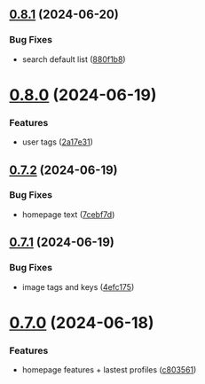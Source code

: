 ## [0.8.1](https://github.com/EddieHubCommunity/CreatorsRegistry/compare/v0.8.0...v0.8.1) (2024-06-20)


### Bug Fixes

* search default list ([880f1b8](https://github.com/EddieHubCommunity/CreatorsRegistry/commit/880f1b861df21108e7f80f5b009b6a9b6b816791))



# [0.8.0](https://github.com/EddieHubCommunity/CreatorsRegistry/compare/v0.7.2...v0.8.0) (2024-06-19)


### Features

* user tags ([2a17e31](https://github.com/EddieHubCommunity/CreatorsRegistry/commit/2a17e310b9c330ae89f051793e53469f74e727dd))



## [0.7.2](https://github.com/EddieHubCommunity/CreatorsRegistry/compare/v0.7.1...v0.7.2) (2024-06-19)


### Bug Fixes

* homepage text ([7cebf7d](https://github.com/EddieHubCommunity/CreatorsRegistry/commit/7cebf7d651399a01654a01a4f168b0419381bb67))



## [0.7.1](https://github.com/EddieHubCommunity/CreatorsRegistry/compare/v0.7.0...v0.7.1) (2024-06-19)


### Bug Fixes

* image tags and keys ([4efc175](https://github.com/EddieHubCommunity/CreatorsRegistry/commit/4efc175425c0c8ddc139487158b84ee5faefc648))



# [0.7.0](https://github.com/EddieHubCommunity/CreatorsRegistry/compare/v0.6.0...v0.7.0) (2024-06-18)


### Features

* homepage features + lastest profiles ([c803561](https://github.com/EddieHubCommunity/CreatorsRegistry/commit/c803561bbcf07eecb6b5e0a27acc018ef609ad15))



